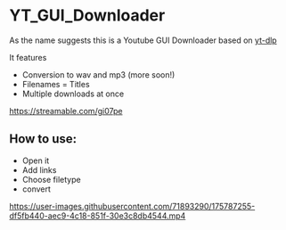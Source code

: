 # YT_GUI_Downloader
As the name suggests this is a Youtube GUI Downloader based on [yt-dlp](https://github.com/yt-dlp/yt-dlp)

It features 
- Conversion to wav and mp3 (more soon!)
- Filenames = Titles
- Multiple downloads at once

https://streamable.com/gi07pe

## How to use:
- Open it
- Add links
- Choose filetype
- convert




https://user-images.githubusercontent.com/71893290/175787255-df5fb440-aec9-4c18-851f-30e3c8db4544.mp4

